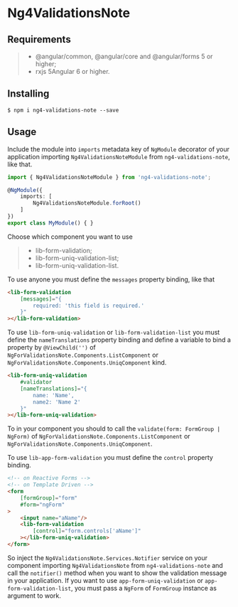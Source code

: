 # Ng4ValidationsNote

## Requirements

>- @angular/common, @angular/core and @angular/forms 5 or higher;
>- rxjs 5Angular 6 or higher.

## Installing

	$ npm i ng4-validations-note --save

## Usage

Include the module into `imports` metadata key of `NgModule` decorator of your application importing `Ng4ValidationsNoteModule` from `ng4-validations-note`, like that.

```typescript
import { Ng4ValidationsNoteModule } from 'ng4-validations-note';

@NgModule({
    imports: [
        Ng4ValidationsNoteModule.forRoot()
    ]
})
export class MyModule() { }
```

Choose which component you want to use

>- lib-form-validation;
>- lib-form-uniq-validation-list;
>- lib-form-uniq-validation-list.

To use anyone you must define the `messages` property binding, like that

```html
<lib-form-validation 
	[messages]="{
		required: 'this field is required.'
	}"
></lib-form-validation>
```

To use `lib-form-uniq-validation` or `lib-form-validation-list` you must define the `nameTranslations` property binding and define a variable to bind a property by `@ViewChild('')` of `NgForValidationsNote.Components.ListComponent` or `NgForValidationsNote.Components.UniqComponent` kind.

```html
<lib-form-uniq-validation
	#validator 
	[nameTranslations]="{
		name: 'Name',
		name2: 'Name 2'
	}"
></lib-form-uniq-validation>
```

To in your component you should to call the `validate(form: FormGroup | NgForm)` of `NgForValidationsNote.Components.ListComponent` or `NgForValidationsNote.Components.UniqComponent`.

To use `lib-app-form-validation` you must define the `control` property binding.

```html
<!-- on Reactive Forms -->
<!-- on Template Driven -->
<form
	[formGroup]="form"
	#form="ngForm"
>
	<input name="aName"/>
	<lib-form-validation
		[control]="form.controls['aName']"
	></lib-form-uniq-validation>
</form>
```

So inject the `Ng4ValidationsNote.Services.Notifier` service on your component importing `Ng4ValidationsNote` from `ng4-validations-note` and call the `notifier()` method when you want to show the validation message in your application. If you want to use `app-form-uniq-validation` or `app-form-validation-list`, you must pass a `NgForm` of `FormGroup` instance as argument to work.

